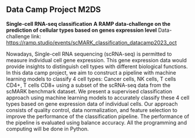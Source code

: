 ## Data Camp Project M2DS
**Single-cell RNA-seq classification**
**A RAMP data-challenge on the prediction of cellular types based on genes expression level**
Data-challenge link: https://ramp.studio/events/scMARK_classification_datacamp2023_oct

Nowadays, Single-cell RNA sequencing (scRNA-seq) is permitted to measure individual cell gene expression.
This gene expression data would provide insights to distinguish cell types with different biological functions. In this
data camp project, we aim to construct a pipeline with machine learning models to classify 4 cell types: Cancer
cells, NK cells, T cells CD4+, T cells CD8+ using a subset of the scRNA-seq data from the scMARK benchmark
dataset. We present a supervised classification approach using machine learning models to accurately classify
these 4 cell types based on gene expression data of individual cells. Our approach consists of quality control, data
normalization, and feature selection to improve the performance of the classification pipeline. The performance of
the pipeline is evaluated using balance accuracy. All the programming and computing will be done in Python.